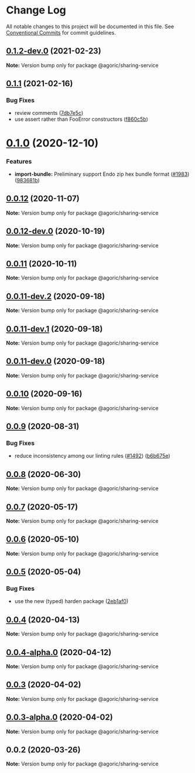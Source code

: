 # Change Log

All notable changes to this project will be documented in this file.
See [Conventional Commits](https://conventionalcommits.org) for commit guidelines.

## [0.1.2-dev.0](https://github.com/Agoric/agoric-sdk/compare/@agoric/sharing-service@0.1.1...@agoric/sharing-service@0.1.2-dev.0) (2021-02-23)

**Note:** Version bump only for package @agoric/sharing-service





## [0.1.1](https://github.com/Agoric/agoric-sdk/compare/@agoric/sharing-service@0.1.0...@agoric/sharing-service@0.1.1) (2021-02-16)


### Bug Fixes

* review comments ([7db7e5c](https://github.com/Agoric/agoric-sdk/commit/7db7e5c4c569dfedff8d748dd58893218b0a2458))
* use assert rather than FooError constructors ([f860c5b](https://github.com/Agoric/agoric-sdk/commit/f860c5bf5add165a08cb5bd543502857c3f57998))





# [0.1.0](https://github.com/Agoric/agoric-sdk/compare/@agoric/sharing-service@0.0.12...@agoric/sharing-service@0.1.0) (2020-12-10)


### Features

* **import-bundle:** Preliminary support Endo zip hex bundle format ([#1983](https://github.com/Agoric/agoric-sdk/issues/1983)) ([983681b](https://github.com/Agoric/agoric-sdk/commit/983681bfc4bf512b6bd90806ed9220cd4fefc13c))





## [0.0.12](https://github.com/Agoric/agoric-sdk/compare/@agoric/sharing-service@0.0.12-dev.0...@agoric/sharing-service@0.0.12) (2020-11-07)

**Note:** Version bump only for package @agoric/sharing-service





## [0.0.12-dev.0](https://github.com/Agoric/agoric-sdk/compare/@agoric/sharing-service@0.0.11...@agoric/sharing-service@0.0.12-dev.0) (2020-10-19)

**Note:** Version bump only for package @agoric/sharing-service





## [0.0.11](https://github.com/Agoric/agoric-sdk/compare/@agoric/sharing-service@0.0.11-dev.2...@agoric/sharing-service@0.0.11) (2020-10-11)

**Note:** Version bump only for package @agoric/sharing-service





## [0.0.11-dev.2](https://github.com/Agoric/agoric-sdk/compare/@agoric/sharing-service@0.0.11-dev.1...@agoric/sharing-service@0.0.11-dev.2) (2020-09-18)

**Note:** Version bump only for package @agoric/sharing-service





## [0.0.11-dev.1](https://github.com/Agoric/agoric-sdk/compare/@agoric/sharing-service@0.0.11-dev.0...@agoric/sharing-service@0.0.11-dev.1) (2020-09-18)

**Note:** Version bump only for package @agoric/sharing-service





## [0.0.11-dev.0](https://github.com/Agoric/agoric-sdk/compare/@agoric/sharing-service@0.0.10...@agoric/sharing-service@0.0.11-dev.0) (2020-09-18)

**Note:** Version bump only for package @agoric/sharing-service





## [0.0.10](https://github.com/Agoric/agoric-sdk/compare/@agoric/sharing-service@0.0.9...@agoric/sharing-service@0.0.10) (2020-09-16)

**Note:** Version bump only for package @agoric/sharing-service





## [0.0.9](https://github.com/Agoric/agoric-sdk/compare/@agoric/sharing-service@0.0.8...@agoric/sharing-service@0.0.9) (2020-08-31)


### Bug Fixes

* reduce inconsistency among our linting rules ([#1492](https://github.com/Agoric/agoric-sdk/issues/1492)) ([b6b675e](https://github.com/Agoric/agoric-sdk/commit/b6b675e2de110e2af19cad784a66220cab21dacf))





## [0.0.8](https://github.com/Agoric/agoric-sdk/compare/@agoric/sharing-service@0.0.7...@agoric/sharing-service@0.0.8) (2020-06-30)

**Note:** Version bump only for package @agoric/sharing-service





## [0.0.7](https://github.com/Agoric/agoric-sdk/compare/@agoric/sharing-service@0.0.6...@agoric/sharing-service@0.0.7) (2020-05-17)

**Note:** Version bump only for package @agoric/sharing-service





## [0.0.6](https://github.com/Agoric/agoric-sdk/compare/@agoric/sharing-service@0.0.5...@agoric/sharing-service@0.0.6) (2020-05-10)

**Note:** Version bump only for package @agoric/sharing-service





## [0.0.5](https://github.com/Agoric/agoric-sdk/compare/@agoric/sharing-service@0.0.4...@agoric/sharing-service@0.0.5) (2020-05-04)


### Bug Fixes

* use the new (typed) harden package ([2eb1af0](https://github.com/Agoric/agoric-sdk/commit/2eb1af08fe3967629a3ce165752fd501a5c85a96))





## [0.0.4](https://github.com/Agoric/agoric-sdk/compare/@agoric/sharing-service@0.0.4-alpha.0...@agoric/sharing-service@0.0.4) (2020-04-13)

**Note:** Version bump only for package @agoric/sharing-service





## [0.0.4-alpha.0](https://github.com/Agoric/agoric-sdk/compare/@agoric/sharing-service@0.0.3...@agoric/sharing-service@0.0.4-alpha.0) (2020-04-12)

**Note:** Version bump only for package @agoric/sharing-service





## [0.0.3](https://github.com/Agoric/agoric-sdk/compare/@agoric/sharing-service@0.0.3-alpha.0...@agoric/sharing-service@0.0.3) (2020-04-02)

**Note:** Version bump only for package @agoric/sharing-service





## [0.0.3-alpha.0](https://github.com/Agoric/agoric-sdk/compare/@agoric/sharing-service@0.0.2...@agoric/sharing-service@0.0.3-alpha.0) (2020-04-02)

**Note:** Version bump only for package @agoric/sharing-service





## 0.0.2 (2020-03-26)

**Note:** Version bump only for package @agoric/sharing-service
